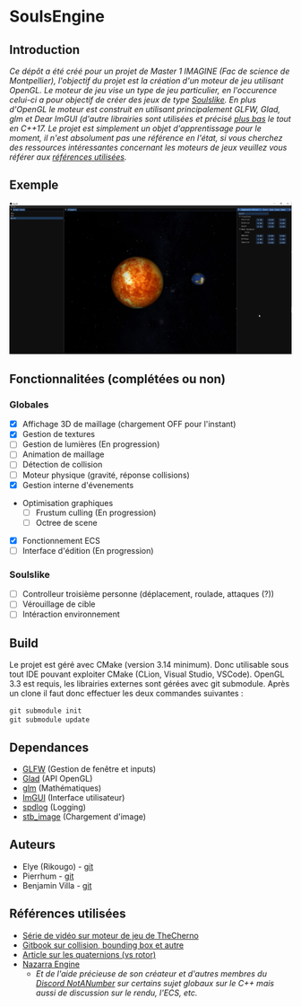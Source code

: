 # SoulsEngine

## Introduction
*Ce dépôt a été créé pour un projet de Master 1 IMAGINE (Fac de science de Montpellier), l'objectif du projet est la 
création d'un moteur de jeu utilisant OpenGL. Le moteur de jeu vise un type de jeu particulier, en l'occurence celui-ci
a pour objectif de créer des jeux de type [Soulslike](https://en.wikipedia.org/wiki/Soulslike).
En plus d'OpenGL le moteur est construit en utilisant principalement GLFW, Glad, glm et Dear ImGUI (d'autre librairies 
sont utilisées et précisé [plus bas](#dependances) le tout en C++17. Le projet est simplement un objet d'apprentissage
pour le moment, il n'est absolument pas une référence en l'état, si vous cherchez des ressources intéressantes concernant les 
moteurs de jeux veuillez vous référer aux [références utilisées](#références-utilisées ).*

## Exemple

![Demo](./demo/V0_demo_solar_system.png)

## Fonctionnalitées (complétées ou non)

### Globales
- [X] Affichage 3D de maillage (chargement OFF pour l'instant)
- [X] Gestion de textures
- [ ] Gestion de lumières (En progression)
- [ ] Animation de maillage
- [ ] Détection de collision
- [ ] Moteur physique (gravité, réponse collisions)
- [X] Gestion interne d'évenements
- Optimisation graphiques
  - [ ] Frustum culling (En progression)
  - [ ] Octree de scene
- [X] Fonctionnement ECS 
- [ ] Interface d'édition (En progression)
### Soulslike
- [ ] Controlleur troisième personne (déplacement, roulade, attaques (?))
- [ ] Vérouillage de cible 
- [ ] Intéraction environnement

## Build
Le projet est géré avec CMake (version 3.14 minimum). Donc utilisable sous tout IDE pouvant exploiter CMake 
(CLion, Visual Studio, VSCode). OpenGL 3.3 est requis, les librairies externes sont gérées avec git submodule.
Après un clone il faut donc effectuer les deux commandes suivantes :
```
git submodule init
git submodule update
```

## Dependances
- [GLFW](https://github.com/glfw/glfw) (Gestion de fenêtre et inputs)
- [Glad](https://github.com/Dav1dde/glad) (API OpenGL)
- [glm](https://github.com/g-truc/glm) (Mathématiques)
- [ImGUI](https://github.com/ocornut/imgui/tree/docking) (Interface utilisateur)
- [spdlog](https://github.com/gabime/spdlog) (Logging)
- [stb_image](https://github.com/nothings/stb) (Chargement d'image)

## Auteurs
- Elye (Rikougo) - [git](https://github.com/Rikougo)
- Pierrhum - [git](https://github.com/Pierrhum)
- Benjamin Villa - [git]()

## Références utilisées 
- [Série de vidéo sur moteur de jeu de TheCherno](https://www.youtube.com/watch?v=JxIZbV_XjAs&list=PLlrATfBNZ98dC-V-N3m0Go4deliWHPFwT)
- [Gitbook sur collision, bounding box et autre](https://gdbooks.gitbooks.io/3dcollisions/content/)
- [Article sur les quaternions (vs rotor)](https://marctenbosch.com/quaternions/)
- [Nazarra Engine](https://github.com/DigitalPulseSoftware/NazaraEngine) 
  - *Et de l'aide précieuse de son créateur et d'autres membres du [Discord NotANumber](https://discord.gg/tf7UBES7) sur certains sujet globaux sur le C++ mais aussi de discussion sur le rendu, l'ECS, etc.*